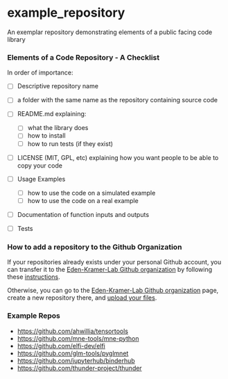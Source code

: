 # example_repository
An exemplar repository demonstrating elements of a public facing code library

### Elements of a Code Repository - A Checklist

In order of importance:

- [ ] Descriptive repository name
- [ ] a folder with the same name as the repository containing source code
- [ ] README.md explaining:
  - [ ] what the library does
  - [ ] how to install
  - [ ] how to run tests (if they exist)
- [ ] LICENSE (MIT, GPL, etc) explaining how you want people to be able to copy your code
- [ ] Usage Examples
  - [ ] how to use the code on a simulated example
  - [ ] how to use the code on a real example
- [ ] Documentation of function inputs and outputs
- [ ] Tests


### How to add a repository to the Github Organization

If your repositories already exists under your personal Github account, you can transfer it to the [Eden-Kramer-Lab Github organization](https://github.com/Eden-Kramer-Lab) by following these [instructions](https://help.github.com/articles/transferring-a-repository-owned-by-your-personal-account/#transferring-to-an-organization).

Otherwise, you can go to the [Eden-Kramer-Lab Github organization](https://github.com/Eden-Kramer-Lab) page, create a new repository there, and [upload your files](https://help.github.com/articles/adding-a-file-to-a-repository/).


### Example Repos
* https://github.com/ahwillia/tensortools
* https://github.com/mne-tools/mne-python
* https://github.com/elfi-dev/elfi
* https://github.com/glm-tools/pyglmnet
* https://github.com/jupyterhub/binderhub
* https://github.com/thunder-project/thunder
